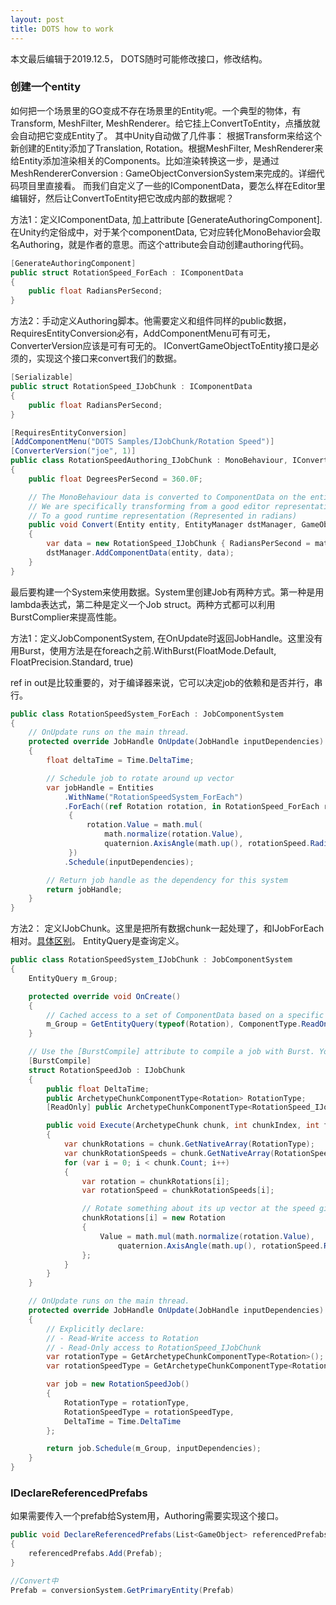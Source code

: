 ```yaml
---
layout: post
title: DOTS how to work
---
```


本文最后编辑于2019.12.5， DOTS随时可能修改接口，修改结构。

### 创建一个entity

如何把一个场景里的GO变成不存在场景里的Entity呢。一个典型的物体，有Transform, MeshFilter, MeshRenderer。给它挂上ConvertToEntity，点播放就会自动把它变成Entity了。
其中Unity自动做了几件事：
根据Transform来给这个新创建的Entity添加了Translation, Rotation。根据MeshFilter, MeshRenderer来给Entity添加渲染相关的Components。比如渲染转换这一步，是通过MeshRendererConversion : GameObjectConversionSystem来完成的。详细代码项目里直接看。
而我们自定义了一些的IComponentData，要怎么样在Editor里编辑好，然后让ConvertToEntity把它改成内部的数据呢？

方法1：定义IComponentData, 加上attribute [GenerateAuthoringComponent]. 在Unity约定俗成中，对于某个componentData, 它对应转化MonoBehavior会取名Authoring，就是作者的意思。而这个attribute会自动创建authoring代码。

```c#
[GenerateAuthoringComponent]
public struct RotationSpeed_ForEach : IComponentData
{
    public float RadiansPerSecond;
}
```

方法2：手动定义Authoring脚本。他需要定义和组件同样的public数据，RequiresEntityConversion必有，AddComponentMenu可有可无，ConverterVersion应该是可有可无的。
IConvertGameObjectToEntity接口是必须的，实现这个接口来convert我们的数据。

```c#
[Serializable]
public struct RotationSpeed_IJobChunk : IComponentData
{
    public float RadiansPerSecond;
}

[RequiresEntityConversion]
[AddComponentMenu("DOTS Samples/IJobChunk/Rotation Speed")]
[ConverterVersion("joe", 1)]
public class RotationSpeedAuthoring_IJobChunk : MonoBehaviour, IConvertGameObjectToEntity
{
    public float DegreesPerSecond = 360.0F;

    // The MonoBehaviour data is converted to ComponentData on the entity.
    // We are specifically transforming from a good editor representation of the data (Represented in degrees)
    // To a good runtime representation (Represented in radians)
    public void Convert(Entity entity, EntityManager dstManager, GameObjectConversionSystem conversionSystem)
    {
        var data = new RotationSpeed_IJobChunk { RadiansPerSecond = math.radians(DegreesPerSecond) };
        dstManager.AddComponentData(entity, data);
    }
}

```

最后要构建一个System来使用数据。System里创建Job有两种方式。第一种是用lambda表达式，第二种是定义一个Job struct。两种方式都可以利用BurstComplier来提高性能。

方法1：定义JobComponentSystem, 在OnUpdate时返回JobHandle。这里没有用Burst，使用方法是在foreach之前.WithBurst(FloatMode.Default, FloatPrecision.Standard, true)

ref in out是比较重要的，对于编译器来说，它可以决定job的依赖和是否并行，串行。

```c#
public class RotationSpeedSystem_ForEach : JobComponentSystem
{
    // OnUpdate runs on the main thread.
    protected override JobHandle OnUpdate(JobHandle inputDependencies)
    {
        float deltaTime = Time.DeltaTime;

        // Schedule job to rotate around up vector
        var jobHandle = Entities
            .WithName("RotationSpeedSystem_ForEach")
            .ForEach((ref Rotation rotation, in RotationSpeed_ForEach rotationSpeed) =>
             {
                 rotation.Value = math.mul(
                     math.normalize(rotation.Value), 
                     quaternion.AxisAngle(math.up(), rotationSpeed.RadiansPerSecond * deltaTime));
             })
            .Schedule(inputDependencies);

        // Return job handle as the dependency for this system
        return jobHandle;
    }
}
```

方法2： 定义IJobChunk。这里是把所有数据chunk一起处理了，和IJobForEach相对。[具体区别](https://docs.unity3d.com/Packages/com.unity.entities@0.3/manual/entity_iteration_job.html)。 EntityQuery是查询定义。

```c#
public class RotationSpeedSystem_IJobChunk : JobComponentSystem
{
    EntityQuery m_Group;

    protected override void OnCreate()
    {
        // Cached access to a set of ComponentData based on a specific query
        m_Group = GetEntityQuery(typeof(Rotation), ComponentType.ReadOnly<RotationSpeed_IJobChunk>());
    }

    // Use the [BurstCompile] attribute to compile a job with Burst. You may see significant speed ups, so try it!
    [BurstCompile]
    struct RotationSpeedJob : IJobChunk
    {
        public float DeltaTime;
        public ArchetypeChunkComponentType<Rotation> RotationType;
        [ReadOnly] public ArchetypeChunkComponentType<RotationSpeed_IJobChunk> RotationSpeedType;

        public void Execute(ArchetypeChunk chunk, int chunkIndex, int firstEntityIndex)
        {
            var chunkRotations = chunk.GetNativeArray(RotationType);
            var chunkRotationSpeeds = chunk.GetNativeArray(RotationSpeedType);
            for (var i = 0; i < chunk.Count; i++)
            {
                var rotation = chunkRotations[i];
                var rotationSpeed = chunkRotationSpeeds[i];

                // Rotate something about its up vector at the speed given by RotationSpeed_IJobChunk.
                chunkRotations[i] = new Rotation
                {
                    Value = math.mul(math.normalize(rotation.Value),
                        quaternion.AxisAngle(math.up(), rotationSpeed.RadiansPerSecond * DeltaTime))
                };
            }
        }
    }

    // OnUpdate runs on the main thread.
    protected override JobHandle OnUpdate(JobHandle inputDependencies)
    {
        // Explicitly declare:
        // - Read-Write access to Rotation
        // - Read-Only access to RotationSpeed_IJobChunk
        var rotationType = GetArchetypeChunkComponentType<Rotation>();
        var rotationSpeedType = GetArchetypeChunkComponentType<RotationSpeed_IJobChunk>(true);

        var job = new RotationSpeedJob()
        {
            RotationType = rotationType,
            RotationSpeedType = rotationSpeedType,
            DeltaTime = Time.DeltaTime
        };

        return job.Schedule(m_Group, inputDependencies);
    }
}

```

### IDeclareReferencedPrefabs

如果需要传入一个prefab给System用，Authoring需要实现这个接口。

```C#
public void DeclareReferencedPrefabs(List<GameObject> referencedPrefabs)
{
    referencedPrefabs.Add(Prefab);
}

//Convert中
Prefab = conversionSystem.GetPrimaryEntity(Prefab)
```

